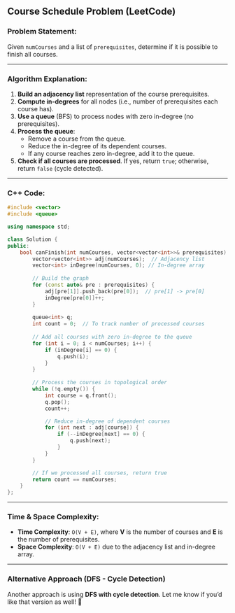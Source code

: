 ## Course Schedule Problem (LeetCode)

### **Problem Statement:**
Given `numCourses` and a list of `prerequisites`, determine if it is possible to finish all courses.

---

### **Algorithm Explanation:**
1. **Build an adjacency list** representation of the course prerequisites.
2. **Compute in-degrees** for all nodes (i.e., number of prerequisites each course has).
3. **Use a queue** (BFS) to process nodes with zero in-degree (no prerequisites).
4. **Process the queue**:
   - Remove a course from the queue.
   - Reduce the in-degree of its dependent courses.
   - If any course reaches zero in-degree, add it to the queue.
5. **Check if all courses are processed**. If yes, return `true`; otherwise, return `false` (cycle detected).

---

### **C++ Code:**
```cpp
#include <vector>
#include <queue>

using namespace std;

class Solution {
public:
    bool canFinish(int numCourses, vector<vector<int>>& prerequisites) {
        vector<vector<int>> adj(numCourses);  // Adjacency list
        vector<int> inDegree(numCourses, 0); // In-degree array
        
        // Build the graph
        for (const auto& pre : prerequisites) {
            adj[pre[1]].push_back(pre[0]);  // pre[1] -> pre[0]
            inDegree[pre[0]]++;
        }
        
        queue<int> q;
        int count = 0;  // To track number of processed courses
        
        // Add all courses with zero in-degree to the queue
        for (int i = 0; i < numCourses; i++) {
            if (inDegree[i] == 0) {
                q.push(i);
            }
        }
        
        // Process the courses in topological order
        while (!q.empty()) {
            int course = q.front();
            q.pop();
            count++;

            // Reduce in-degree of dependent courses
            for (int next : adj[course]) {
                if (--inDegree[next] == 0) {
                    q.push(next);
                }
            }
        }

        // If we processed all courses, return true
        return count == numCourses;
    }
};
```

---

### **Time & Space Complexity:**
- **Time Complexity**: `O(V + E)`, where **V** is the number of courses and **E** is the number of prerequisites.
- **Space Complexity**: `O(V + E)` due to the adjacency list and in-degree array.

---

### **Alternative Approach (DFS - Cycle Detection)**
Another approach is using **DFS with cycle detection**. Let me know if you’d like that version as well! 🚀
